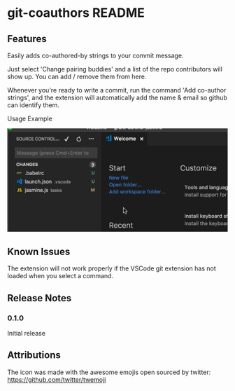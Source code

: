 # git-coauthors README

## Features

Easily adds co-authored-by strings to your commit message.

Just select 'Change pairing buddies' and a list of the repo contributors will show up. You can add / remove them from here.

Whenever you're ready to write a commit, run the command 'Add co-author strings', and the extension will automatically add the name & email so github can identify them.

Usage Example

![Usage](img/sample.gif)

## Known Issues

The extension will not work properly if the VSCode git extension has not loaded when you select a command.

## Release Notes

### 0.1.0

Initial release

## Attributions

The icon was made with the awesome emojis open sourced by twitter: https://github.com/twitter/twemoji
